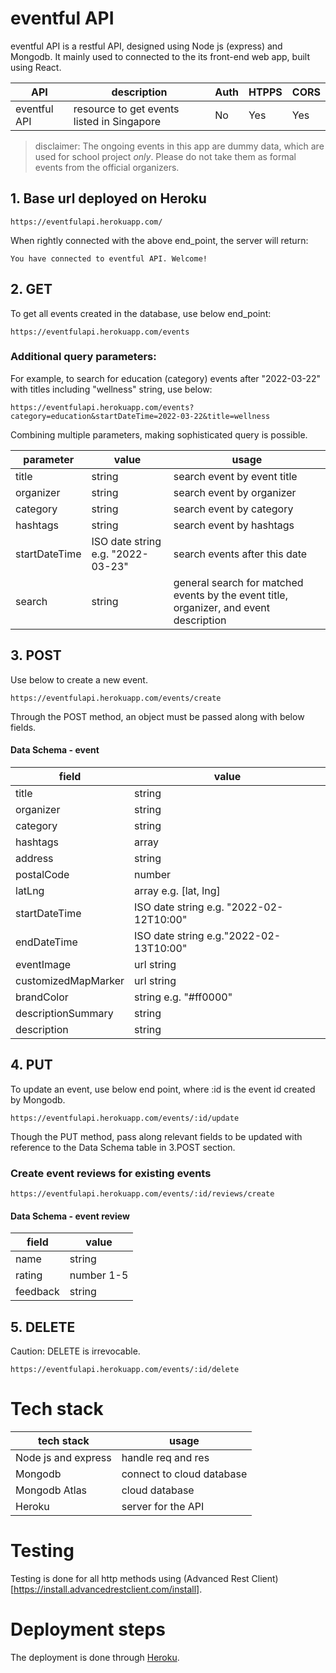 # eventful API
eventful API is a restful API, designed using Node js (express) and Mongodb. It mainly used to connected to the its front-end web app, built using React.



| API  | description | Auth  | HTPPS  | CORS  |
| ------------- | ------------- | ------------- |------------- |------------- |
| eventful API   | resource to get events listed in Singapore  | No  |Yes |Yes |



>disclaimer: The ongoing events in this app are dummy data, which are used for school project <em>only</em>. Please do not take them as formal events from the official organizers.


## 1. Base url deployed on Heroku
```
https://eventfulapi.herokuapp.com/
```

When rightly connected with the above end_point, the server will return:

```
You have connected to eventful API. Welcome!
```

## 2. GET
To get all events created in the database, use below end_point:
```
https://eventfulapi.herokuapp.com/events
```

### Additional query parameters:

For example, to search for education (category) events after "2022-03-22" with titles including "wellness" string, use below:
```
https://eventfulapi.herokuapp.com/events?category=education&startDateTime=2022-03-22&title=wellness
```
Combining multiple parameters, making sophisticated query is possible.

| parameter  | value | usage  | 
| ------------- | ------------- | ------------- |
| title  | string  | search event by event title  |
| organizer  | string  | search event by organizer  |
| category  | string  | search event by category  |
| hashtags  | string |search event by hashtags  |
| startDateTime  | ISO date string e.g. "2022-03-23" |search events after this date  |
| search  | string |general search for matched events by the event title, organizer, and event description   |

## 3. POST
Use below to create a new event.
```
https://eventfulapi.herokuapp.com/events/create
```

Through the POST method, an object must be passed along with below fields.

#### Data Schema - event
| field  | value |
| ------------- | ------------- |
| title  | string  | 
| organizer  | string  | 
| category  | string  | 
| hashtags  | array  | 
| address  | string  | 
| postalCode  | number  | 
| latLng  | array e.g. [lat, lng]  | 
| startDateTime  | ISO date string e.g. "2022-02-12T10:00"  | 
| endDateTime  | ISO date string e.g."2022-02-13T10:00"  | 
| eventImage  | url string  | 
| customizedMapMarker  | url string  | 
| brandColor  | string e.g. "#ff0000" | 
| descriptionSummary  | string | 
| description  | string | 

## 4. PUT
To update an event, use below end point, where :id is the event id created by Mongodb.
```
https://eventfulapi.herokuapp.com/events/:id/update
```

Though the PUT method, pass along relevant fields to be updated with reference to the Data Schema table in 3.POST section.

### Create event reviews for existing events
```
https://eventfulapi.herokuapp.com/events/:id/reviews/create
```
#### Data Schema - event review
| field  | value |
| ------------- | ------------- |
| name  | string  | 
| rating  | number 1-5  | 
| feedback  | string  | 

## 5. DELETE
Caution: DELETE is irrevocable.
```
https://eventfulapi.herokuapp.com/events/:id/delete
```

# Tech stack
| tech stack  | usage |
| ------------- | ------------- |
| Node js and express  | handle req and res |
| Mongodb  | connect to cloud database  |
| Mongodb Atlas  | cloud database |
| Heroku  | server for the API |

# Testing
Testing is done for all http methods using (Advanced Rest Client)[https://install.advancedrestclient.com/install].

# Deployment steps
The deployment is done through [Heroku](https://devcenter.heroku.com/articles/git#deploy-your-code).
